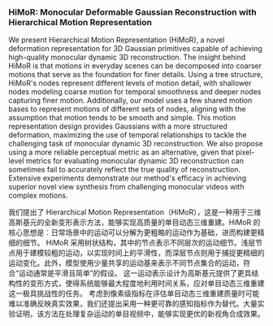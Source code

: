 ### HiMoR: Monocular Deformable Gaussian Reconstruction with Hierarchical Motion Representation

We present Hierarchical Motion Representation (HiMoR), a novel deformation representation for 3D Gaussian primitives capable of achieving high-quality monocular dynamic 3D reconstruction. The insight behind HiMoR is that motions in everyday scenes can be decomposed into coarser motions that serve as the foundation for finer details. Using a tree structure, HiMoR's nodes represent different levels of motion detail, with shallower nodes modeling coarse motion for temporal smoothness and deeper nodes capturing finer motion. Additionally, our model uses a few shared motion bases to represent motions of different sets of nodes, aligning with the assumption that motion tends to be smooth and simple. This motion representation design provides Gaussians with a more structured deformation, maximizing the use of temporal relationships to tackle the challenging task of monocular dynamic 3D reconstruction. We also propose using a more reliable perceptual metric as an alternative, given that pixel-level metrics for evaluating monocular dynamic 3D reconstruction can sometimes fail to accurately reflect the true quality of reconstruction. Extensive experiments demonstrate our method's efficacy in achieving superior novel view synthesis from challenging monocular videos with complex motions.

我们提出了 Hierarchical Motion Representation（HiMoR），这是一种用于三维高斯基元的全新变形表示方法，能够实现高质量的单目动态三维重建。HiMoR 的核心思想是：日常场景中的运动可以分解为更粗略的运动作为基础，进而构建更精细的细节。
HiMoR 采用树状结构，其中的节点表示不同层次的运动细节。浅层节点用于建模较粗的运动，以实现时间上的平滑性，而深层节点则用于捕捉更精细的运动变化。此外，模型使用少量共享的运动基来表示不同节点集合的运动，符合“运动通常是平滑且简单”的假设。
这一运动表示设计为高斯基元提供了更具结构性的变形方式，使得系统能够最大程度地利用时间关系，应对单目动态三维重建这一极具挑战性的任务。
考虑到像素级指标在评估单目动态三维重建质量时可能难以准确反映真实效果，我们还提出采用一种更可靠的感知指标作为替代。大量实验证明，该方法在处理复杂运动的单目视频中，能够实现更优的新视角合成效果。
